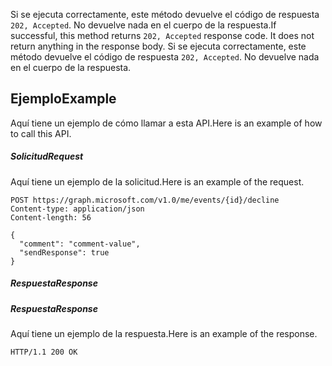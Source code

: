 <span data-ttu-id="7a66d-p105">Si se ejecuta correctamente, este método devuelve el código de respuesta `202, Accepted`. No devuelve nada en el cuerpo de la respuesta.</span><span class="sxs-lookup"><span data-stu-id="7a66d-p105">If successful, this method returns `202, Accepted` response code. It does not return anything in the response body.</span></span>
Si se ejecuta correctamente, este método devuelve el código de respuesta `202, Accepted`. No devuelve nada en el cuerpo de la respuesta.

## <span data-ttu-id="7a66d-135">Ejemplo</span><span class="sxs-lookup"><span data-stu-id="7a66d-135">Example</span></span>
<a id="example" class="xliff"></a>
<span data-ttu-id="7a66d-136">Aquí tiene un ejemplo de cómo llamar a esta API.</span><span class="sxs-lookup"><span data-stu-id="7a66d-136">Here is an example of how to call this API.</span></span>
##### <span data-ttu-id="7a66d-137">Solicitud</span><span class="sxs-lookup"><span data-stu-id="7a66d-137">Request</span></span>
<a id="request" class="xliff"></a>
<span data-ttu-id="7a66d-138">Aquí tiene un ejemplo de la solicitud.</span><span class="sxs-lookup"><span data-stu-id="7a66d-138">Here is an example of the request.</span></span>
<!-- {
  "blockType": "request",
  "name": "event_decline"
}-->
```http
POST https://graph.microsoft.com/v1.0/me/events/{id}/decline
Content-type: application/json
Content-length: 56

{
  "comment": "comment-value",
  "sendResponse": true
}
```

##### <span data-ttu-id="7a66d-139">Respuesta</span><span class="sxs-lookup"><span data-stu-id="7a66d-139">Response</span></span>
<a id="response" class="xliff"></a>
##### <span data-ttu-id="7a66d-140">Respuesta</span><span class="sxs-lookup"><span data-stu-id="7a66d-140">Response</span></span>
<a id="response" class="xliff"></a>
<span data-ttu-id="7a66d-141">Aquí tiene un ejemplo de la respuesta.</span><span class="sxs-lookup"><span data-stu-id="7a66d-141">Here is an example of the response.</span></span>
<!-- {
  "blockType": "response",
  "truncated": true
} -->
```http
HTTP/1.1 200 OK
```

<!-- uuid: 8fcb5dbc-d5aa-4681-8e31-b001d5168d79
2015-10-25 14:57:30 UTC -->
<!-- {
  "type": "#page.annotation",
  "description": "event: decline",
  "keywords": "",
  "section": "documentation",
  "tocPath": ""
}-->
